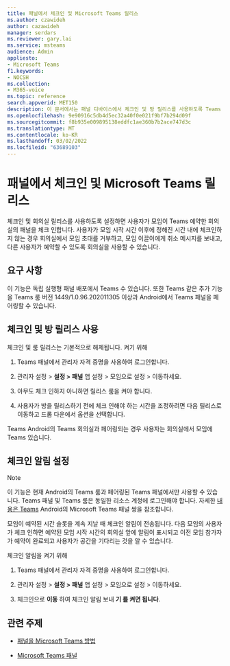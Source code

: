 ```yaml
---
title: 패널에서 체크인 및 Microsoft Teams 릴리스
ms.author: czawideh
author: cazawideh
manager: serdars
ms.reviewer: gary.lai
ms.service: msteams
audience: Admin
appliesto:
- Microsoft Teams
f1.keywords:
- NOCSH
ms.collection:
- M365-voice
ms.topic: reference
search.appverid: MET150
description: 이 문서에서는 패널 디바이스에서 체크인 및 방 릴리스를 사용하도록 Teams 지침을 제공합니다.
ms.openlocfilehash: 9e90916c5db4d5ec32a40f0e021f9bf7b294d09f
ms.sourcegitcommit: f8b935e009895138eddfc1ae360b7b2ace747d3c
ms.translationtype: MT
ms.contentlocale: ko-KR
ms.lasthandoff: 03/02/2022
ms.locfileid: "63689103"
---
```

# <a name="check-in-and-room-release-on-microsoft-teams-panels"></a>패널에서 체크인 및 Microsoft Teams 릴리스

체크인 및 회의실 릴리스를 사용하도록 설정하면 사용자가 모임이 Teams 예약한 회의실의 패널을 체크 인합니다. 사용자가 모임 시작 시간 이후에 정해진 시간 내에 체크인하지 않는 경우 회의실에서 모임 초대를 거부하고, 모임 이끌이에게 취소 메시지를 보내고, 다른 사용자가 예약할 수 있도록 회의실을 사용할 수 있습니다.  

## <a name="requirements"></a>요구 사항 

이 기능은 독립 실행형 패널 배포에서 Teams 수 있습니다. 또한 Teams 같은 추가 기능을 Teams 룸 버전 1449/1.0.96.202011305 이상과 Android에서 Teams 패널을 페어링할 수 있습니다.  

## <a name="enable-check-in-and-room-release"></a>체크인 및 방 릴리스 사용 

체크인 및 룸 릴리스는 기본적으로 해제됩니다. 켜기 위해  

1. Teams 패널에서 관리자 자격 증명을 사용하여 로그인합니다.  

2. 관리자 설정 > **설정 > 패널** 앱 설정 > 모임으로 설정 > 이동하세요.

3. 아무도 체크 인하지 아니하면 릴리스 룸을  켜야 합니다.

4. 사용자가 방을 릴리스하기 전에 체크 인해야 하는 시간을 조정하려면 다음 릴리스로 이동하고 드롭  다운에서 옵션을 선택합니다.  

Teams Android의 Teams 회의실과 페어링되는 경우 사용자는 회의실에서 모임에 Teams 있습니다.  

## <a name="turn-on-check-in-notifications"></a>체크인 알림 설정

> [!NOTE]
> 이 기능은 현재 Android의 Teams 룸과 페어링된 Teams 패널에서만 사용할 수 있습니다. Teams 패널 및 Teams 룸은 동일한 리소스 계정에 로그인해야 합니다. 자세한 [내용은 Teams](use-teams-panels.md#pair-a-teams-panel-with-a-microsoft-teams-room-on-android) Android의 Microsoft Teams 패널 쌍을 참조합니다.  

모임이 예약된 시간 슬롯을 계속 지날 때 체크인 알림이 전송됩니다. 다음 모임의 사용자가 체크 인하면 예약된 모임 시작 시간의 회의실 앞에 알림이 표시되고 이전 모임 참가자가 예약이 완료되고 사용자가 공간을 기다리는 것을 알 수 있습니다.  

체크인 알림을 켜기 위해  

1. Teams 패널에서 관리자 자격 증명을 사용하여 로그인합니다. 

2. 관리자 설정 > **설정 > 패널** 앱 설정 > 모임으로 설정 > 이동하세요.

3. 체크인으로 **이동** 하여 체크인 알림 보내 **기 를 켜면 됩니다**.

## <a name="related-topics"></a>관련 주제

- [패널을 Microsoft Teams 방법](use-teams-panels.md)

- [Microsoft Teams 패널](teams-panels.md)